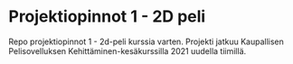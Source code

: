 # Projektiopinnot 1 - 2D peli

Repo projektiopinnot 1 - 2d-peli kurssia varten.
Projekti jatkuu Kaupallisen Pelisovelluksen Kehittäminen-kesäkurssilla 2021 uudella tiimillä.
